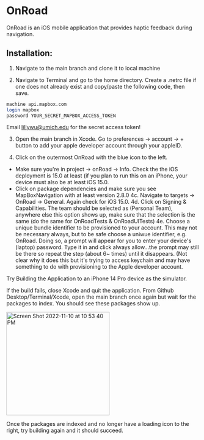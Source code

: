 # OnRoad

OnRoad is an iOS mobile application that provides haptic feedback during navigation.

## Installation:

1. Navigate to the main branch and clone it to local machine

2. Navigate to Terminal and go to the home directory. Create a .netrc file if one does not already exist and copy/paste the following code, then save.

```bash
machine api.mapbox.com
login mapbox
password YOUR_SECRET_MAPBOX_ACCESS_TOKEN
```

Email lillywu@umich.edu for the secret access token!

3. Open the main branch in Xcode. Go to preferences -> account -> + button to add your apple developer account through your appleID.

4. Click on the outermost OnRoad with the blue icon to the left.
  - Make sure you're in project -> onRoad -> Info. Check the the iOS deployment is 15.0 at least (if you plan to run this on an iPhone, your device must          also be at least iOS 15.0.
  - Click on package dependencies and make sure you see MapBoxNavigation with at least version 2.8.0
  4c. Navigate to targets -> OnRoad -> General. Again check for iOS 15.0.
  4d. Click on Signing & Capabilities. The team should be selected as <Your appleID Name> (Personal Team), anywhere else this option shows up, make sure that the selection is the same (do the same for OnRoadTests & OnRoadUITests)
  4e. Choose a unique bundle identifier to be provisioned to your account. This may not be necessary always, but to be safe choose a uniwue identifier, e.g. OnRoad<your last name>. Doing so, a prompt will appear for you to enter your device's (laptop) password. Type it in and click always allow...the prompt may still be there so repeat the step (about 6~ times) until it disappears. (Not clear why it does this but it's trying to access keychain and may have something to do with provisioning to the Apple developer account.
  
Try Building the Application to an iPhone 14 Pro device as the simulator.
  
If the build fails, close Xcode and quit the application. From Github Desktop/Terminal/Xcode, open the main branch once again but wait for the packages to index. You should see these packages show up.
  
  <img width="270" alt="Screen Shot 2022-11-10 at 10 53 40 PM" src="https://user-images.githubusercontent.com/55675415/201259628-3f1ba8fa-54f8-480c-a356-384c01fc04ab.png">
  
Once the packages are indexed and no longer have a loading icon to the right, try building again and it should succeed.

  
 



